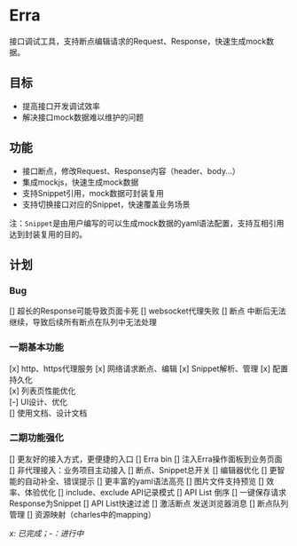 # Erra

接口调试工具，支持断点编辑请求的Request、Response，快速生成mock数据。

## 目标
- 提高接口开发调试效率
- 解决接口mock数据难以维护的问题

## 功能
- 接口断点，修改Request、Response内容（header、body...）
- 集成mockjs，快速生成mock数据
- 支持Snippet引用，mock数据可封装复用
- 支持切换接口对应的Snippet，快速覆盖业务场景

注：`Snippet`是由用户编写的可以生成mock数据的yaml语法配置，支持互相引用达到封装复用的目的。

## 计划

### Bug
[] 超长的Response可能导致页面卡死
[] websocket代理失败
[] 断点 中断后无法继续，导致后续所有断点在队列中无法处理

### 一期基本功能
[x] http、https代理服务
[x] 网络请求断点、编辑
[x] Snippet解析、管理
[x] 配置持久化  
[x] 列表页性能优化  
[-] UI设计、优化  
[] 使用文档、设计文档

### 二期功能强化
[] 更友好的接入方式，更便捷的入口
  [] Erra bin
  [] 注入Erra操作面板到业务页面
  [] 非代理接入：业务项目主动接入
  [] 断点、Snippet总开关
[] 编辑器优化
  [] 更智能的自动补全、错误提示
  [] 更丰富的yaml语法高亮
  [] 图片文件支持预览
[] 效率、体验优化
  [] include、exclude API记录模式
  [] API List 倒序
  [] 一键保存请求Response为Snippet
  [] API List快速过滤
  [] 激活断点 发送浏览器消息
  [] 断点队列管理
[] 资源映射（charles中的mapping）


*x: 已完成；-：进行中*